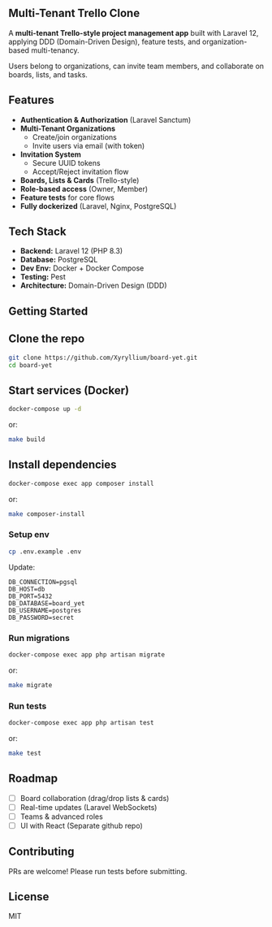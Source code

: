 ## Multi-Tenant Trello Clone

A **multi-tenant Trello-style project management app** built with Laravel 12, applying DDD (Domain-Driven Design), feature tests, and organization-based multi-tenancy.

Users belong to organizations, can invite team members, and collaborate on boards, lists, and tasks.

## Features
- **Authentication & Authorization** (Laravel Sanctum)
- **Multi-Tenant Organizations**
    - Create/join organizations
    - Invite users via email (with token)
- **Invitation System**
    - Secure UUID tokens
    - Accept/Reject invitation flow
- **Boards, Lists & Cards** (Trello-style)
- **Role-based access** (Owner, Member)
- **Feature tests** for core flows
- **Fully dockerized** (Laravel, Nginx, PostgreSQL)

## Tech Stack
- **Backend:** Laravel 12 (PHP 8.3)
- **Database:** PostgreSQL
- **Dev Env:** Docker + Docker Compose
- **Testing:** Pest
- **Architecture:** Domain-Driven Design (DDD)

## Getting Started

## Clone the repo
```bash
git clone https://github.com/Xyryllium/board-yet.git
cd board-yet
````

## Start services (Docker)
```bash
docker-compose up -d
```
or:
```bash
make build
```
## Install dependencies

```bash
docker-compose exec app composer install
```
or:
```bash
make composer-install
```

### Setup env

```bash
cp .env.example .env
```

Update:

```env
DB_CONNECTION=pgsql
DB_HOST=db
DB_PORT=5432
DB_DATABASE=board_yet
DB_USERNAME=postgres
DB_PASSWORD=secret
```

### Run migrations

```bash
docker-compose exec app php artisan migrate
```
or:
```bash
make migrate
```

### Run tests

```bash
docker-compose exec app php artisan test
```
or:
```bash
make test
```

## Roadmap

* [ ] Board collaboration (drag/drop lists & cards)
* [ ] Real-time updates (Laravel WebSockets)
* [ ] Teams & advanced roles
* [ ] UI with React (Separate github repo)

## Contributing

PRs are welcome! Please run tests before submitting.

## License

MIT
